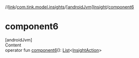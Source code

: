 //[link](../../index.md)/[com.tink.model.insights](../index.md)/[[androidJvm]Insight](index.md)/[component6](component6.md)



# component6  
[androidJvm]  
Content  
operator fun [component6](component6.md)(): [List](https://kotlinlang.org/api/latest/jvm/stdlib/kotlin.collections/-list/index.html)<[InsightAction](../[android-jvm]-insight-action/index.md)>  



